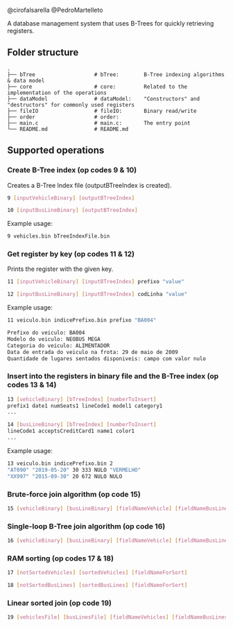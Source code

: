 @cirofalsarella
@PedroMartelleto

A database management system that uses B-Trees for quickly retrieving registers.

## Folder structure
    .
    ├── bTree                   # bTree:        B-Tree indexing algorithms & data model
    ├── core                    # core:         Related to the implementation of the operations
    ├── dataModel               # dataModel:    "Constructors" and "destructors" for commonly used registers
    ├── fileIO                  # fileIO:       Binary read/write
    ├── order                   # order:     
    ├── main.c                  # main.c:       The entry point
    └── README.md               # README.md

## Supported operations
    
### Create B-Tree index (op codes 9 & 10)
Creates a B-Tree Index file (outputBTreeIndex is created).

```bash
9 [inputVehicleBinary] [outputBTreeIndex]
```
```bash
10 [inputBusLineBinary] [outputBTreeIndex]
```

Example usage:
```bash
9 vehicles.bin bTreeIndexFile.bin
```

### Get register by key (op codes 11 & 12)
Prints the register with the given key.

```bash
11 [inputVehicleBinary] [inputBTreeIndex] prefixo "value"
```
```bash
12 [inputBusLineBinary] [inputBTreeIndex] codLinha "value"
```

Example usage:
```bash
11 veiculo.bin indicePrefixo.bin prefixo "BA004"
```
```bash
Prefixo do veiculo: BA004
Modelo do veiculo: NEOBUS MEGA
Categoria do veiculo: ALIMENTADOR
Data de entrada do veiculo na frota: 29 de maio de 2009
Quantidade de lugares sentados disponiveis: campo com valor nulo
```

### Insert into the registers in binary file and the B-Tree index (op codes 13 & 14)
```bash
13 [vehicleBinary] [bTreeIndex] [numberToInsert]
prefix1 date1 numSeats1 lineCode1 model1 category1
...
```
```bash
14 [busLineBinary] [bTreeIndex] [numberToInsert]
lineCode1 acceptsCreditCard1 name1 color1
...
```

Example usage:
```bash
13 veiculo.bin indicePrefixo.bin 2
"AT090" "2019-05-20" 30 333 NULO "VERMELHO"
"XX997" "2015-09-30" 20 672 NULO NULO
```

### Brute-force join algorithm (op code 15)
```bash
15 [vehicleBinary] [busLineBinary] [fieldNameVehicle] [fieldNameBusLine]
``` 

### Single-loop B-Tree join algorithm (op code 16)
```bash
16 [vehicleBinary] [busLineBinary] [fieldNameVehicle] [fieldNameBusLine] [busLineIndex]
``` 

### RAM sorting (op codes 17 & 18)
```bash
17 [notSortedVehicles] [sortedVehicles] [fieldNameForSort]
``` 

```bash
18 [notSortedBusLines] [sortedBusLines] [fieldNameForSort]
``` 

### Linear sorted join (op code 19)
```bash
19 [vehiclesFile] [busLinesFile] [fieldNameVehicles] [fieldNameBusLines] 
``` 